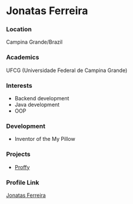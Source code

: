 # Jonatas Ferreira

### Location

Campina Grande/Brazil

### Academics

UFCG (Universidade Federal de Campina Grande)

### Interests

- Backend development
- Java development
- OOP

### Development

- Inventor of the My Pillow

### Projects

- [Proffy](https://github.com/jonatas-lima/proffy) 

### Profile Link

[Jonatas Ferreira](https://github.com/jonatas-lima)
